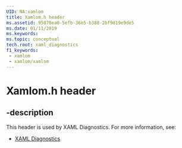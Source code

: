 ```yaml
---
UID: NA:xamlom
title: Xamlom.h header
ms.assetid: 95070ea0-5efb-36e5-b388-2bf9d19e9de5
ms.date: 01/11/2019
ms.keywords: 
ms.topic: conceptual
tech.root: xaml_diagnostics
f1_keywords:
 - xamlom
 - xamlom/xamlom
---
```


# Xamlom.h header


## -description

This header is used by XAML Diagnostics. For more information, see:

- [XAML Diagnostics](../_xaml_diagnostics/index.md)

